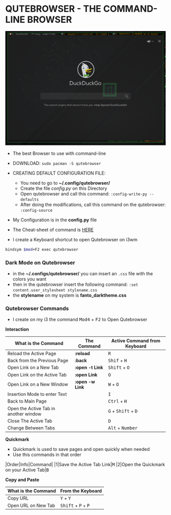 # QUTEBROWSER - THE COMMAND-LINE BROWSER

<img src="../images/qutebrowser.png">

* The best Browser to use with command-line
* DOWNLOAD: `sudo pacman -S qutebrowser`
* CREATING DEFAULT CONFIGURATION FILE:
	* You need to go to **~/.config/qutebrowser/**
	* Create the file _config.py_ on this Directory
	* Open qutebrowser and call this command: `:config-write-py --defaults`
	* After doing the modifications, call this command on the qutebrowser: `:config-source`

* My Configuration is in the **config.py** file
* The Cheat-sheet of command is [HERE](../Cheat-Sheets/qute_commands.txt)
* I create a Keyboard shortcut to open Qutebrowser on i3wm

```sh
bindsym $mod+F2 exec qutebrowser
```

### Dark Mode on Qutebrowser

* in the **~/.configs/qutebrowser/** you can insert an `.css` file with the colors you want
* then in the qutebrowser insert the following command: `:set content.user_stylesheet stylename.css`
* the **stylename** on my system is **fanto_darktheme.css**

### Qutebrowser Commands

* I create on my i3 the command <kbd>Mod4</kbd> + <kbd>F2</kbd> to Open Qutebrowser

**Interaction**

What is the Command|The Command|Active Command from Keyboard
|---|---|---|
Reload the Active Page|**:reload**|<kbd>R</kbd>
Back from the Previous Page|**:back**|<kbd>Shif</kbd> + <kbd>H</kbd>
Open Link on a New Tab|**:open -t Link**|<kbd>Shift</kbd> + <kbd>O</kbd>
Open Link on the Active Tab|**:open Link**|<kbd>O</kbd>
Open Link on a New Window|**:open -w Link**|<kbd>W</kbd> + <kbd>O</kbd>
Insertion Mode to enter Text||<kbd>I</kbd>
Back to Main Page||<kbd>Ctrl</kbd> + <kbd>H</kbd>
Open the Active Tab in another window||<kbd>G</kbd> + <kbd>Shift</kbd> + <kbd>D</kbd>
Close The Active Tab||<kbd>D</kbd>
Change Between Tabs||<kbd>Alt</kbd> + <kbd>Number</kbd>


**Quickmark**

* Quickmark is used to save pages and open quickly when needed
* Use this commands in that order

|Order|Info|Command|
|1|Save the Active Tab Link|<kbd>M</kbd>
|2|Open the Quickmark on your Active Tab|<kbd>B</kbd>

**Copy and Paste**

What is the Command|From the Keyboard
|---|---|
Copy URL|<kbd>Y</kbd> + <kbd>Y</kbd>
Open URL on New Tab|<kbd>Shift</kbd> + <kbd>P</kbd> + <kbd>P</kbd>


